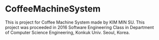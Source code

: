 # CoffeeMachineSystem
This is project for Coffee Machine System made by KIM MIN SU. This project was proceeded in 2016 Software Engineering Class in Department of Computer Science Engineering, Konkuk Univ. Seoul, Korea.
